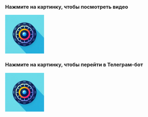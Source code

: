 <h3>Нажмите на картинку, чтобы посмотреть видео</h3>
<a href="https://drive.google.com/file/d/1Czr24QiNvZfIbVCh4aWzP6V5w3uNZtbS/view?usp=sharing" target="_blank" style="text-align:center;"><img src="static/deps/icons/random.png" style="width:25%; height:auto;"/></a>
<h3>Нажмите на картинку, чтобы перейти в Телеграм-бот</h3>
<a href="https://t.me/MiraclePizzaCafe_bot" target="_blank" style="text-align:center;"><img src="static/deps/icons/random.png" style="width:25%; height:auto;"/></a>
